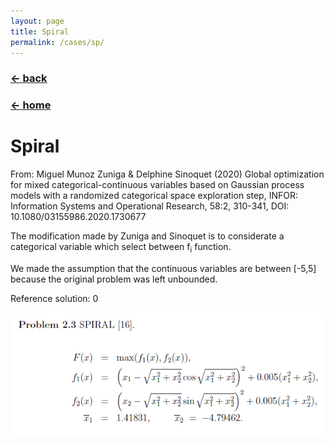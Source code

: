 ```yaml
---
layout: page
title: Spiral
permalink: /cases/sp/
---
```

### [← back](/cases/)
### [← home](/index/)


# Spiral
From: Miguel Munoz Zuniga & Delphine Sinoquet (2020) Global optimization for mixed categorical-continuous variables based on Gaussian process models with a randomized categorical space exploration step, INFOR: Information Systems and Operational Research, 58:2, 310-341, DOI: 10.1080/03155986.2020.1730677

The modification made by Zuniga and Sinoquet is to considerate a categorical variable which select between f<sub>i</sub> function. 

We made the assumption that the continuous variables are between [-5,5] because the original problem was left unbounded.

Reference solution: 0

<img align="left" src="https://raw.githubusercontent.com/mixed-optimization-benchmark/mixed-optimization-benchmark.github.io/master/Cas%20test/SPIRAL.PNG" >
